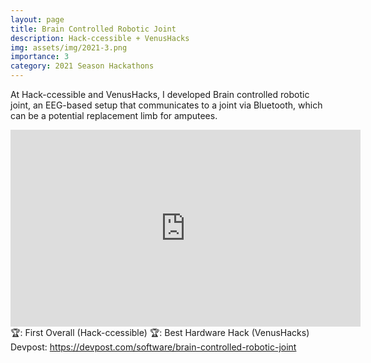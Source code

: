 ```yaml
---
layout: page
title: Brain Controlled Robotic Joint
description: Hack-ccessible + VenusHacks
img: assets/img/2021-3.png
importance: 3
category: 2021 Season Hackathons
---
```


At Hack-ccessible and VenusHacks, I developed Brain controlled robotic joint, an EEG-based setup that communicates to a joint via Bluetooth, which can be a potential replacement limb for amputees.<br>

<iframe width="560" height="315" src="https://www.youtube.com/embed/Fi7jp2YZj64" title="YouTube video player" frameborder="0" allow="accelerometer; autoplay; clipboard-write; encrypted-media; gyroscope; picture-in-picture" allowfullscreen></iframe>
<br>
🏆: First Overall (Hack-ccessible)
🏆: Best Hardware Hack (VenusHacks)
<br>
<!-- <a href = "https://bleh.neeltron.repl.co/">Live demo</a><br> -->
Devpost: <a href = "https://devpost.com/software/brain-controlled-robotic-joint">https://devpost.com/software/brain-controlled-robotic-joint</a>

